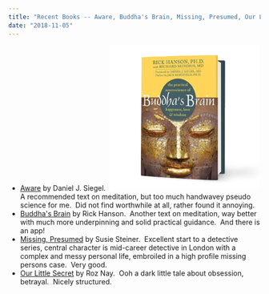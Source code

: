 ```yaml
---
title: "Recent Books -- Aware, Buddha's Brain, Missing, Presumed, Our Little Secret"
date: "2018-11-05"
---
```


- [Aware](https://www.amazon.com/Aware-Practice-Presence-Groundbreaking-Meditation-ebook/dp/B077RF7Z6V) by Daniel J. Siegel.  [![](images/BuddhasBrain-300x291.png)](http://theludwigs.com/2018/11/recent-books-aware-buddhas-brain-missing-presumed-our-little-secret/buddhasbrain/)A recommended text on meditation, but too much handwavey pseudo science for me.  Did not find worthwhile at all, rather found it annoying.
- [Buddha's Brain](https://www.amazon.com/Buddhas-Brain-Practical-Neuroscience-Happiness-ebook/dp/B003TU29WU) by Rick Hanson.  Another text on meditation, way better with much more underpinning and solid practical guidance.  And there is an app!
- [Missing, Presumed](https://www.amazon.com/Missing-Presumed-Novel-Manon-Bradshaw-ebook/dp/B0165I3V06) by Susie Steiner.  Excellent start to a detective series, central character is mid-career detective in London with a complex and messy personal life, embroiled in a high profile missing persons case.  Very good.
- [Our Little Secret](https://www.amazon.com/Our-Little-Secret-Roz-Nay-ebook/dp/B0763TB8W1) by Roz Nay.  Ooh a dark little tale about obsession, betrayal.  Nicely structured.
